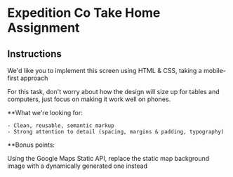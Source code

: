 # Expedition Co Take Home Assignment

## Instructions

We'd like you to implement this screen using HTML & CSS, taking a mobile-first approach

For this task, don't worry about how the design will size up for tables and computers, just focus on making it work well on phones.

**What we're looking for:

    - Clean, reusable, semantic markup
    - Strong attention to detail (spacing, margins & padding, typography)

**Bonus points:

Using the Google Maps Static API, replace the static map background image with a dynamically generated one instead

